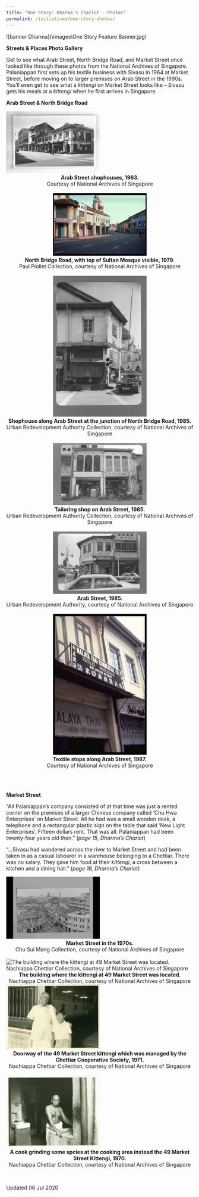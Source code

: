 ```yaml
---
title: "One Story: Dharma's Chariot - Photos"
permalink: /initiatives/one-story-photos/
---
```


![banner Dharma](\images\One Story Feature Banner.jpg)



**Streets & Places Photo Gallery**

Get to see what Arab Street, North Bridge Road, and Market Street once looked like through these photos from the National Archives of Singapore. Palaniappan first sets up his textile business with Sivasu in 1964 at Market Street, before moving on to larger premises on Arab Street in the 1990s. You’ll even get to see what a *kittengi* on Market Street looks like – Sivasu gets his meals at a *kittengi* when he first arrives in Singapore.

 

**Arab Street & North Bridge Road**

<div>
			<img src="/dharma/ArabStreet.jpg" style="width:50%" alt="Arab Street shophouses, 1963. Courtesy of National Archives of Singapore">
			<div align="center">
				<b>Arab Street shophouses, 1963. </b><br>Courtesy of National Archives of Singapore<br><br>
			<div>
			<img src="/dharma/NorthBridgeRd.jpg" style="width:50%" alt="North Bridge Road, with top of Sultan Mosque visible, 1979. Paul Piollet Collection, courtesy of National Archives of Singapore">
			<div align="center">
				<b>North Bridge Road, with top of Sultan Mosque visible, 1979.</b><br>Paul Piollet Collection, courtesy of National Archives of Singapore<br><br>
			</div>
		</div>
	<div>
			<img src="/dharma/ArabStreet2.jpg" style="width:50%" alt="Shophouse along Arab Street at the junction of North Bridge Road, 1985. URA Collection, courtesy of National Archives of Singapore" />
			<div align="center">
				<b>Shophouse along Arab Street at the junction of North Bridge Road, 1985.</b><br>Urban Redevelopment Authority Collection, courtesy of National Archives of Singapore<br><br>
			</div>
		</div>	
		<div>
			<img src="/dharma/ArabStreetTailor.jpg" style="width:50%" alt="Tailoring shop on Arab Street, 1985. URA Collection, courtesy of National Archives of Singapore" />
			<div align="center">
				<b>Tailoring shop on Arab Street, 1985.</b><br>Urban Redevelopment Authority Collection, courtesy of National Archives of Singapore
<br><br>
			</div>
		</div>	
      	<div>
			<img src="/dharma/ArabStreet3.jpg" style="width:50%" alt="Arab Street, 1985. URA Collection, courtesy of National Archives of Singapore" />
			<div align="center">
				<b>Arab Street, 1985.</b><br>Urban Redevelopment Authority, courtesy of National Archives of Singapore<br><br>
       </div>
           </div>
        	<div>
			<img src="/dharma/ArabStreetTextile.jpg" style="width:50%" alt="Textile shops along Arab Street, 1987. Courtesy of National Archives of Singapore" />
			<div align="center">
				<b>Textile stops along Arab Street, 1987.</b><br>Courtesy of National Archives of Singapore
<br><br>
			</div>
		</div>	
  </div>
		</div>		


​          		





**Market Street**



 “All Palaniappan’s company consisted of at that time was just a rented corner on the premises of a larger Chinese company called ‘Chu Hwa Enterprises’ on Market Street. All he had was a small wooden desk, a telephone and a rectangular plastic sign on the table that said ‘New Light Enterprises’. Fifteen dollars rent. That was all. Palaniappan had been twenty-four years old then.” (*page 15, Dharma’s Chariot*)

 

“…Sivasu had wandered across the river to Market Street and had been taken in as a casual labourer in a warehouse belonging to a Chettiar. There was no salary. They gave him food at their *kittengi*, a cross between a kitchen and a dining hall.” (*page 16, Dharma’s Chariot*)





<div>
  <img src="/dharma/MarketStreet.jpg" style="width:50%" alt="Market Street in the 1970s. Chu Sui Mang Collection, courtesy of National Archives of Singapore" />	
  <div align="center">
			<b>Market Street in the 1970s.</b><br>Chu Sui Mang Collection, courtesy of National Archives of Singapore<br><br>
</div>
  	<div>
		<img src="/dharma/Kittengi.jpg" style="width:50%" alt="The building where the kittengi at 49 Market Street was located. Nachiappa Chettiar Collection, courtesy of National Archives of Singapore" />
		<div align="center">
			<b>The building where the kittengi at 49 Market Street was located.</b><br>Nachiappa Chettiar Collection, courtesy of National Archives of Singapore
</div>	
      <div>
		<img src="/dharma/Doorway49MarketStreet.jpg" style="width:50%" alt="Doorway of the 49 Market Street kittengi which was managed by the Chettiar Cooperative Society, 1971. Nachiappa Chettiar Collection, courtesy of National Archives of Singapore" />
		<div align="center">
			<b>Doorway of the 49 Market Street kittengi which was managed by the Chettiar Cooperative Society, 1971.</b><br>Nachiappa Chettiar Collection, courtesy of National Archives of Singapore<br><br>
</div>
            <div>
		<img src="/dharma/Cook49MarketStreet.jpg" style="width:50%" alt="A cook grinding some spices at the cooking area inside the 49 Market Street Kittengi, 1970. Nachiappa Chettiar Collection, courtesy of National Archives of Singapore" />
<div align="center">
      <b>A cook grinding some spcies at the cooking area instead the 49 Market Street Kittengi, 1970.</b><br>Nachiappa Chettiar Collection, courtesy of National Archives of Singapore </div>	
        </div>
		</div>	





​    	


Updated 06 Jul 2020

